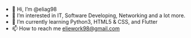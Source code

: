 - 👋 Hi, I’m @eliag98
- 👀 I’m interested in IT, Software Developing, Networking and a lot more.
- 🌱 I’m currently learning Python3, HTML5 & CSS, and Flutter
- 📫 How to reach me eliework98@gmail.com

<!---
eliag98/eliag98 is a ✨ special ✨ repository because its `README.md` (this file) appears on your GitHub profile.
You can click the Preview link to take a look at your changes.
--->
